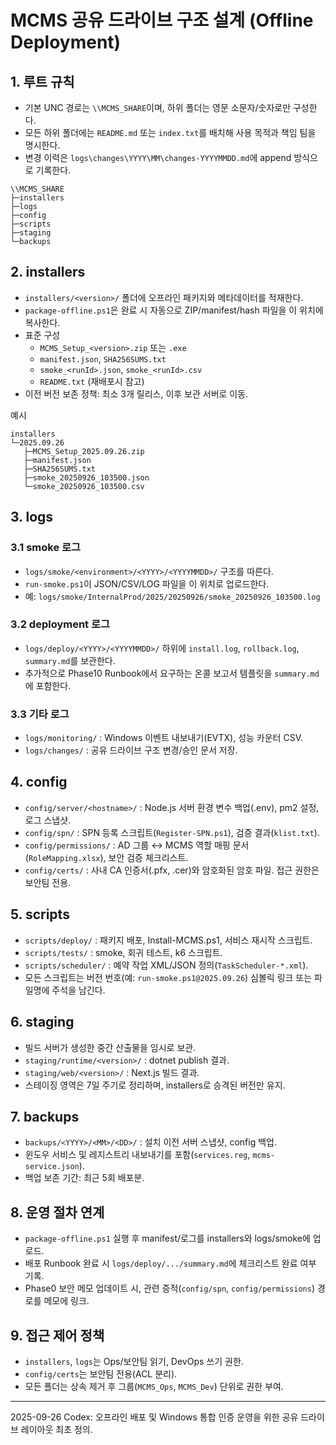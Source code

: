 # MCMS 공유 드라이브 구조 설계 (Offline Deployment)

## 1. 루트 규칙
- 기본 UNC 경로는 `\\MCMS_SHARE`이며, 하위 폴더는 영문 소문자/숫자로만 구성한다.
- 모든 하위 폴더에는 `README.md` 또는 `index.txt`를 배치해 사용 목적과 책임 팀을 명시한다.
- 변경 이력은 `logs\changes\YYYY\MM\changes-YYYYMMDD.md`에 append 방식으로 기록한다.

```
\\MCMS_SHARE
├─installers
├─logs
├─config
├─scripts
├─staging
└─backups
```

## 2. installers
- `installers/<version>/` 폴더에 오프라인 패키지와 메타데이터를 적재한다.
- `package-offline.ps1`은 완료 시 자동으로 ZIP/manifest/hash 파일을 이 위치에 복사한다.
- 표준 구성
  - `MCMS_Setup_<version>.zip` 또는 `.exe`
  - `manifest.json`, `SHA256SUMS.txt`
  - `smoke_<runId>.json`, `smoke_<runId>.csv`
  - `README.txt` (재배포시 참고)
- 이전 버전 보존 정책: 최소 3개 릴리스, 이후 보관 서버로 이동.

예시
```
installers
└─2025.09.26
   ├─MCMS_Setup_2025.09.26.zip
   ├─manifest.json
   ├─SHA256SUMS.txt
   ├─smoke_20250926_103500.json
   └─smoke_20250926_103500.csv
```

## 3. logs
### 3.1 smoke 로그
- `logs/smoke/<environment>/<YYYY>/<YYYYMMDD>/` 구조를 따른다.
- `run-smoke.ps1`이 JSON/CSV/LOG 파일을 이 위치로 업로드한다.
- 예: `logs/smoke/InternalProd/2025/20250926/smoke_20250926_103500.log`

### 3.2 deployment 로그
- `logs/deploy/<YYYY>/<YYYYMMDD>/` 하위에 `install.log`, `rollback.log`, `summary.md`를 보관한다.
- 추가적으로 Phase10 Runbook에서 요구하는 온콜 보고서 템플릿을 `summary.md`에 포함한다.

### 3.3 기타 로그
- `logs/monitoring/` : Windows 이벤트 내보내기(EVTX), 성능 카운터 CSV.
- `logs/changes/` : 공유 드라이브 구조 변경/승인 문서 저장.

## 4. config
- `config/server/<hostname>/` : Node.js 서버 환경 변수 백업(.env), pm2 설정, 로그 스냅샷.
- `config/spn/` : SPN 등록 스크립트(`Register-SPN.ps1`), 검증 결과(`klist.txt`).
- `config/permissions/` : AD 그룹 ↔ MCMS 역할 매핑 문서 (`RoleMapping.xlsx`), 보안 검증 체크리스트.
- `config/certs/` : 사내 CA 인증서(.pfx, .cer)와 암호화된 암호 파일. 접근 권한은 보안팀 전용.

## 5. scripts
- `scripts/deploy/` : 패키지 배포, Install-MCMS.ps1, 서비스 재시작 스크립트.
- `scripts/tests/` : smoke, 회귀 테스트, k6 스크립트.
- `scripts/scheduler/` : 예약 작업 XML/JSON 정의(`TaskScheduler-*.xml`).
- 모든 스크립트는 버전 번호(예: `run-smoke.ps1@2025.09.26`) 심볼릭 링크 또는 파일명에 주석을 남긴다.

## 6. staging
- 빌드 서버가 생성한 중간 산출물을 임시로 보관.
- `staging/runtime/<version>/` : dotnet publish 결과.
- `staging/web/<version>/` : Next.js 빌드 결과.
- 스테이징 영역은 7일 주기로 정리하며, installers로 승격된 버전만 유지.

## 7. backups
- `backups/<YYYY>/<MM>/<DD>/` : 설치 이전 서버 스냅샷, config 백업.
- 윈도우 서비스 및 레지스트리 내보내기를 포함(`services.reg`, `mcms-service.json`).
- 백업 보존 기간: 최근 5회 배포분.

## 8. 운영 절차 연계
- `package-offline.ps1` 실행 후 manifest/로그를 installers와 logs/smoke에 업로드.
- 배포 Runbook 완료 시 `logs/deploy/.../summary.md`에 체크리스트 완료 여부 기록.
- Phase0 보안 메모 업데이트 시, 관련 증적(`config/spn`, `config/permissions`) 경로를 메모에 링크.

## 9. 접근 제어 정책
- `installers`, `logs`는 Ops/보안팀 읽기, DevOps 쓰기 권한.
- `config/certs`는 보안팀 전용(ACL 분리).
- 모든 폴더는 상속 제거 후 그룹(`MCMS_Ops`, `MCMS_Dev`) 단위로 권한 부여.

---
2025-09-26 Codex: 오프라인 배포 및 Windows 통합 인증 운영을 위한 공유 드라이브 레이아웃 최초 정의.
